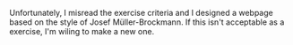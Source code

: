 Unfortunately, I misread the exercise criteria and I designed a webpage based on the style of Josef Müller-Brockmann. If this isn't acceptable as a exercise, I'm wiling to make a new one.
